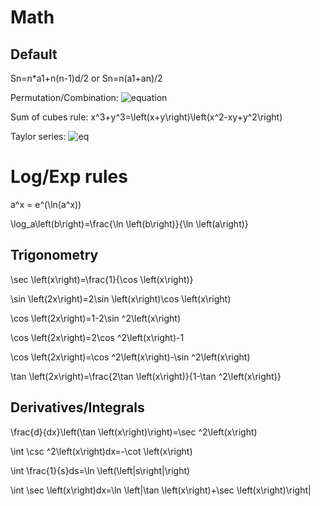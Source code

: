 # Math

## Default

Sn=n*a1+n(n-1)d/2 or Sn=n(a1+an)/2

Permutation/Combination:
![equation](https://wikimedia.org/api/rest_v1/media/math/render/svg/bcb079173c3bc6bdef55920caeefb1992c3dce73)

Sum of cubes rule:
x^3+y^3=\left(x+y\right)\left(x^2-xy+y^2\right)

Taylor series:
![eq](https://wikimedia.org/api/rest_v1/media/math/render/svg/2c2f7091d7b4025fa1eb223e35acc9b18ccb9c9d)


# Log/Exp rules

a^x = e^(\ln(a^x))

\log_a\left(b\right)=\frac{\ln \left(b\right)}{\ln \left(a\right)}


## Trigonometry

\sec \left(x\right)=\frac{1}{\cos \left(x\right)}

\sin \left(2x\right)=2\sin \left(x\right)\cos \left(x\right)

\cos \left(2x\right)=1-2\sin ^2\left(x\right)

\cos \left(2x\right)=2\cos ^2\left(x\right)-1

\cos \left(2x\right)=\cos ^2\left(x\right)-\sin ^2\left(x\right)

\tan \left(2x\right)=\frac{2\tan \left(x\right)}{1-\tan ^2\left(x\right)}


## Derivatives/Integrals

\frac{d}{dx}\left(\tan \left(x\right)\right)=\sec ^2\left(x\right)

\int \csc ^2\left(x\right)dx=-\cot \left(x\right)

\int \frac{1}{s}ds=\ln \left(\left|s\right|\right)

\int \sec \left(x\right)dx=\ln \left|\tan \left(x\right)+\sec \left(x\right)\right|
